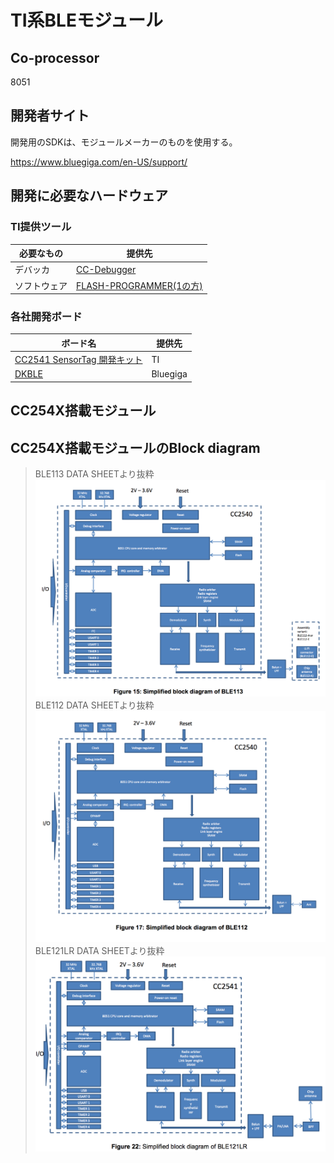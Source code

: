 # TI系BLEモジュール

## Co-processor
8051

## 開発者サイト

開発用のSDKは、モジュールメーカーのものを使用する。

https://www.bluegiga.com/en-US/support/

## 開発に必要なハードウェア



### TI提供ツール
| 必要なもの | 提供先 |
| -- | -- |
|デバッカ | [CC-Debugger](http://www.tij.co.jp/tool/jp/cc-debugger) |
|ソフトウェア|[FLASH-PROGRAMMER(1の方)](http://www.tij.co.jp/tool/jp/flash-programmer)|

### 各社開発ボード

| ボード名 | 提供先 |
| -- | -- |
| [CC2541 SensorTag 開発キット](http://www.tij.co.jp/tool/jp/cc2541dk-sensor#1) | TI |
| [DKBLE](https://www.bluegiga.com/en-US/products/ble113-bluetooth-smart-module/#devkits) | Bluegiga|

## CC254X搭載モジュール


## CC254X搭載モジュールのBlock diagram
> BLE113 DATA SHEETより抜粋
![](image/block_ble113.png)
> BLE112 DATA SHEETより抜粋
>![](image/block_ble112.png)
> BLE121LR DATA SHEETより抜粋
>![](image/block_ble121.png)


